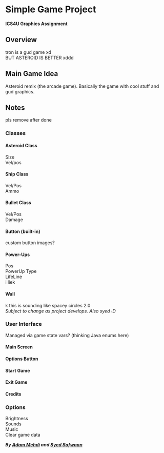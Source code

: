 # Simple Game Project
**ICS4U Graphics Assignment**<br/>

## Overview
tron is a gud game xd<br/>
BUT ASTEROID IS BETTER xddd<br/>

## Main Game Idea
Asteroid remix (the arcade game). Basically the game with cool stuff and gud graphics.<br/>

## Notes
pls remove after done<br/>
### Classes
#### Asteroid Class
Size<br/>
Vel/pos<br/>
#### Ship Class
Vel/Pos<br/>
Ammo<br/>
#### Bullet Class
Vel/Pos<br/>
Damage<br/>
#### Button (built-in)
custom button images?<br/>
#### Power-Ups
Pos<br/>
PowerUp Type<br/>
LifeLine<br/>
i liek<br/>
#### Wall
k this is sounding like spacey circles 2.0<br/>
*Subject to change as project develops. Also syed :D*<br/>

### User Interface
Managed via game state vars? (thinking Java enums here)<br/>
#### Main Screen
#### Options Button
#### Start Game
#### Exit Game
#### Credits

### Options
Brightness<br/>
Sounds<br/>
Music<br/>
Clear game data<br/>

**_By [Adam Mehdi](https://github.com/AdamMedee "Adam's GH") and [Syed Safwaan](https://github.com/syed-safwaan "Syed's GH")_**<br/>
